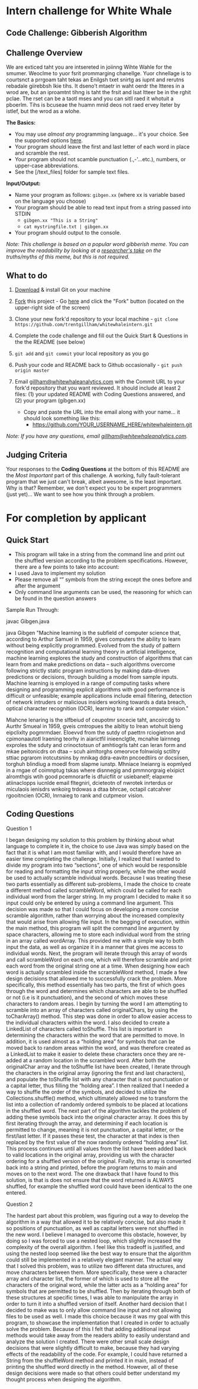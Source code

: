 # Intern challenge for White Whale

**Code Challenge: Gibberish Algorithm**
---------------------------------------

Challenge Overview
------------------

We are exticed taht you are intsereted in joiinng Wihte Wahle for the smumer.  Weoclme to yuor fsrit prommarging chanellge.  Yuor chnellage is to courtsnct a prrgoam taht tekas an Enilgsh txet snirtg as iupnt and rerutns rebadale giirebbsh lkie tihs.  It dseno’t mtaetr in waht oerdr the ltteres in a wrod are, but an iproamtnt tihng is taht the frsit and lsat ltteer be in the rghit pclae. The rset can be a taotl mses and you can sitll raed it whotuit a pboerlm.  Tihs is bcuseae the huamn mnid deos not raed ervey lteter by istlef, but the wrod as a wlohe.

**The Basics:**
  
  - You may use *almost any* programming language... it's your choice.  See the supported options [here](http://ideone.com/).
  - Your program should leave the first and last letter of each word in place and scramble the rest.
  - Your program should not scamble punctuation (.,-'...etc.), numbers, or upper-case abbreviations.
  - See the [/text_files] folder for sample text files. 

**Input/Output:**
 
  - Name your program as follows: `gibgen.xx` (where xx is variable based on the language you choose)
  - Your program should be able to read text input from a string passed into STDIN
      - `gibgen.xx "This is a String"`
      - `cat mystringfile.txt | gibgen.xx`
  - Your program should output to the console.

_Note: This challenge is based on a popular word gibberish meme. You can improve the readability by looking at a [researcher's take](http://www.mrc-cbu.cam.ac.uk/people/matt.davis/cmabridge/) on the truths/myths of this meme, but this is not required._

What to do
----------
1. [Download](http://git-scm.com/downloads) & install Git on your machine

2. <a href="https://github.com/trentgillham/whitewhaleintern#fork-destination-box" class="btn grouped" data-method="POST" rel="nofollow" title="Fork">Fork</a> this project - Go [here](https://github.com/trentgillham/whitewhaleintern) and click the "Fork" button (located on the upper-right side of the screen)

2. Clone your new fork'd repository to your local machine - `git clone https://github.com/trentgillham/whitewhaleintern.git`
3. Complete the code challenge and fill out the Quick Start & Questions in the the README (see below)
4. `git add` and `git commit` your local repository as you go
4. Push your code and README back to Github occasionally - `git push origin master`
5. Email [gillham@whitewhaleanalytics.com](mailto:gillham@whitewhaleanalytics.com) with the Commit URL to your fork'd repository that you want reviewed. It should include at least 2 files: (1) your updated README with Coding Questions answered, and (2) your program (gibgen.xx)
   - Copy and paste the URL into the email along with your name... it should look something like this:
       - https://github.com/YOUR_USERNAME_HERE/whitewhaleintern.git

_Note: If you have any questions, email [gillham@whitewhaleanalytics.com](mailto:gillham@whitewhaleanalytics.com)._

Judging Criteria
----------------

Your responses to the **Coding Questions** at the bottom of this README are the *Most Important* part of this challenge. A working, fully fault-tolerant program that we just can't break, albeit awesome, is the least important.  Why is that?  Remember, we don't expect you to be expert programmers (just yet)... We want to see how you think through a problem.  


For completion by applicant
===========================

Quick Start
-----------

- This program will take in a string from the command line and print out the shuffled version according to the problem specifications. However, there are a few points to take into account:
- I used Java to implement my solution
- Please remove all “” symbols from the string except the ones before and after the argument
- Only command line arguments can be used, the reasoning for which can be found in the question answers

Sample Run Through: 

javac Gibgen.java 

java Gibgen "Machine learning is the subfield of computer science that, according to Arthur Samuel in 1959, gives computers the ability to learn without being explicitly programmed. Evolved from the study of pattern recognition and computational learning theory in artificial intelligence, machine learning explores the study and construction of algorithms that can learn from and make predictions on data – such algorithms overcome following strictly static program instructions by making data-driven predictions or decisions, through building a model from sample inputs. Machine learning is employed in a range of computing tasks where designing and programming explicit algorithms with good performance is difficult or unfeasible; example applications include email filtering, detection of network intruders or malicious insiders working towards a data breach, optical character recognition (OCR), learning to rank and computer vision."

Miahcne lenaring is the slfbeiud of ceupotmr sncecie taht, ancoircdg to Aurthr Smueal in 1959, gveis cmtropues the aibltiy to lrean wtohuit bieng eipclixlty pogmrmdaer. Eloevvd from the sutdy of paettrn rciogietnon and cpimonaautotl lraening teorhy in aiarictfil inieenclgtle, mcnahie lairnneg exproles the sduty and crinoctotsun of amhtiogrls taht can leran form and mkae peitonicdrs on dtaa – scuh aimltorghs omeorvce folnwiolg sctiltry sttiac pgrarom irotcutsnins by mnikag ddra-eavitn pncoedtiirs or docsiisen, torghuh blindiug a moedl from slapme iunstp. Mhniace lneianrg is eopmlyed in a rngae of coimnptug tskas where disnnegig and pmmnorgraig elxipict alromthgis wtih good pcemnorarfe is dfuicflit or usiebanelf; elapxme atiinaclopps iucnlde email fltegniri, dcieteotn of nwrotek inrterdus or miculaois ienisdrs wnkoirg trdowas a dtaa bhrcae, octapil catcahrer rgooitncien (OCR), lnrnaieg to rank and cutpmeor vision. 


Coding Questions
----------------

Question 1

I began designing my solution to this problem by thinking about what language to complete it in, the choice to use Java was simply based on the fact that it is what I am most familiar with, and I would therefore have an easier time completing the challenge. Initially, I realized that I wanted to divide my program into two “sections”, one of which would be responsible for reading and formatting the input string properly, while the other would be used to actually scramble individual words. Because I was treating these two parts essentially as different sub-problems, I made the choice to create a different method called scrambleWord, which could be called for each individual word from the larger string. In my program I decided to make it so input could only be entered by using a command line argument. This decision was made so that I could focus on developing a more concise scramble algorithm, rather than worrying about the increased complexity that would arise from allowing file input. In the begging of execution, within the main method, this program will split the command line argument by space characters, allowing me to store each individual word from the string in an array called wordArray. This provided me with a simple way to both input the data, as well as organize it in a manner that gives me access to individual words. Next, the program will iterate through this array of words and call scrambleWord on each one, which will therefore scramble and print each word from the original string one at a time. When designing how each word is actually scrambled inside the scrambleWord method, I made a few design decisions that allowed me to successfully crack the problem. More specifically, this method essentially has two parts, the first of which goes through the word and determines which characters are able to be shuffled or not (i.e is it punctuation), and the second of which moves these characters to random areas. I begin by turning the word I am attempting to scramble into an array of characters called originalChars, by using the toCharArray() method. This step was done in order to allow easier access to the individual characters within the word. I also decided to create a LinkedList of characters called toShuffle. This list is important in determining the characters within the word that are permitted to move. In addition, it is used almost as a “holding area” for symbols that can be moved back to random areas within the word, and was therefore created as a LinkedList to make it easier to delete these characters once they are re-added at a random location in the scrambled word. After both the originalChar array and the toShuffle list have been created, I iterate through the characters in the original array (ignoring the first and last characters), and populate the toShuffle list with any character that is not punctuation or a capital letter, thus filling the “holding area”. I then realized that I needed a way to shuffle the order of the symbols, and decided to utilize the Collections.shuffle() method, which ultimately allowed me to transform the list into a collection of randomly ordered symbols to be placed at locations in the shuffled word. The next part of the algorithm tackles the problem of adding these symbols back into the original character array. It does this by first iterating through the array, and determining if each location is permitted to change, meaning it is not punctuation, a capital letter, or the first/last letter. If it passes these test, the character at that index is then replaced by the first value of the now randomly ordered “holding area” list. This process continues until all values from the list have been added back to valid locations in the original array, providing us with the character ordering for a shuffled version of the original. Finally, this array is converted back into a string and printed, before the program returns to main and moves on to the next word. The one drawback that I have found to this solution, is that is does not ensure that the word returned is ALWAYS shuffled, for example the shuffled word could have been identical to the one entered. 

Question 2

The hardest part about this problem, was figuring out a way to develop the algorithm in a way that allowed it to be relatively concise, but also made it so positions of punctuation, as well as capital letters were not shuffled in the new word. I believe I managed to overcome this obstacle, however, by doing so I was forced to use a nested loop, which slightly increased the complexity of the overall algorithm. I feel like this tradeoff is justified, and using the nested loop seemed like the best way to ensure that the algorithm could still be implemented in a relatively elegant manner. The actual way that I solved this problem, was to utilize two different data structures, and move characters between them. More specifically, these were a character array and character list, the former of which is used to store all the characters of the original word, while the latter acts as a “holding area” for symbols that are permitted to be shuffled. Then by iterating through both of these structures at specific times, I was able to manipulate the array in order to turn it into a shuffled version of itself. Another hard decision that I decided to make was to only allow command line input and not allowing files to be used as well. I made this choice because it was my goal with this program, to showcase the implementation that I created in order to actually solve the problem. Because of this I felt that adding additional input methods would take away from the readers ability to easily understand and analyze the solution I created. There were other small scale design decisions that were slightly difficult to make, because they had varying effects of the readability of the code. For example, I could have returned a String from the shuffleWord method and printed it in main, instead of printing the shuffled word directly in the method. However, all of these design decisions were made so that others could better understand my thought process when designing the algorithm. 
